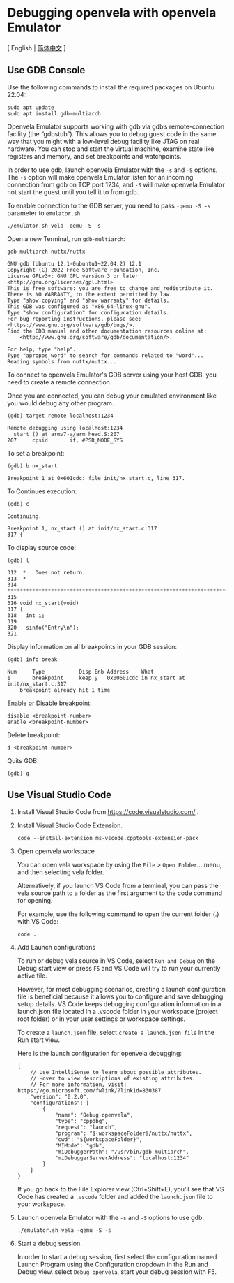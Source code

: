 # Debugging openvela with openvela Emulator

\[ English | [简体中文](./Debugging_Vela_with_Vela_Emulator_zh-cn.md) \]

## Use GDB Console

Use the following commands to install the required packages on Ubuntu 22.04:

```
sudo apt update
sudo apt install gdb-multiarch
```

Openvela Emulator supports working with gdb via gdb’s remote-connection facility (the “gdbstub”). This allows you to debug guest code in the same way that you might with a low-level debug facility like JTAG on real hardware. You can stop and start the virtual machine, examine state like registers and memory, and set breakpoints and watchpoints.

In order to use gdb, launch openvela Emulator with the `-s` and `-S` options. The `-s` option will make openvela Emulator listen for an incoming connection from gdb on TCP port 1234, and `-S` will make openvela Emulator not start the guest until you tell it to from gdb.

To enable connection to the GDB server, you need to pass `-qemu -S -s` parameter to `emulator.sh`.

```
./emulator.sh vela -qemu -S -s
```

Open a new Terminal, run `gdb-multiarch`:

```
gdb-multiarch nuttx/nuttx
```

```
GNU gdb (Ubuntu 12.1-0ubuntu1~22.04.2) 12.1
Copyright (C) 2022 Free Software Foundation, Inc.
License GPLv3+: GNU GPL version 3 or later <http://gnu.org/licenses/gpl.html>
This is free software: you are free to change and redistribute it.
There is NO WARRANTY, to the extent permitted by law.
Type "show copying" and "show warranty" for details.
This GDB was configured as "x86_64-linux-gnu".
Type "show configuration" for configuration details.
For bug reporting instructions, please see:
<https://www.gnu.org/software/gdb/bugs/>.
Find the GDB manual and other documentation resources online at:
    <http://www.gnu.org/software/gdb/documentation/>.

For help, type "help".
Type "apropos word" to search for commands related to "word"...
Reading symbols from nuttx/nuttx...
```

To connect to openvela Emulator's GDB server using your host GDB, you need to create a remote connection.

Once you are connected, you can debug your emulated environment like you would debug any other program.

```
(gdb) target remote localhost:1234
```

```
Remote debugging using localhost:1234
__start () at armv7-a/arm_head.S:207
207		cpsid		if, #PSR_MODE_SYS
```

To set a breakpoint:

```
(gdb) b nx_start
```

```
Breakpoint 1 at 0x601cdc: file init/nx_start.c, line 317.
```

To Continues execution:

```
(gdb) c
```

```
Continuing.

Breakpoint 1, nx_start () at init/nx_start.c:317
317	{
```

To display source code:

```
(gdb) l
```

```
312	 *   Does not return.
313	 *
314	 ****************************************************************************/
315	
316	void nx_start(void)
317	{
318	  int i;
319	
320	  sinfo("Entry\n");
321
```

Display information on all breakpoints in your GDB session:

```
(gdb) info break
```

```
Num     Type           Disp Enb Address    What
1       breakpoint     keep y   0x00601cdc in nx_start at init/nx_start.c:317
	breakpoint already hit 1 time
```

Enable or Disable breakpoint:

```
disable <breakpoint-number>
enable <breakpoint-number>
```

Delete breakpoint:

```
d <breakpoint-number>
```

Quits GDB:

```
(gdb) q
```

## Use Visual Studio Code

1. Install Visual Studio Code from https://code.visualstudio.com/ .

2. Install Visual Studio Code Extension.

    ```
    code --install-extension ms-vscode.cpptools-extension-pack
    ```

3. Open openvela workspace

    You can open vela workspace by using the `File` > `Open Folder`... menu, and then selecting vela folder.

    Alternatively, if you launch VS Code from a terminal, you can pass the vela source path to a folder as the first argument to the code command for opening.

    For example, use the following command to open the current folder (.) with VS Code:

    ```
    code .
    ```

4. Add Launch configurations

    To run or debug vela source in VS Code, select `Run and Debug` on the Debug start view or press `F5` and VS Code will try to run your currently active file.

    However, for most debugging scenarios, creating a launch configuration file is beneficial because it allows you to configure and save debugging setup details. VS Code keeps debugging configuration information in a launch.json file located in a .vscode folder in your workspace (project root folder) or in your user settings or workspace settings.

    To create a `launch.json` file, select `create a launch.json file` in the Run start view.

    Here is the launch configuration for openvela debugging:

    ```
    {
        // Use IntelliSense to learn about possible attributes.
        // Hover to view descriptions of existing attributes.
        // For more information, visit: https://go.microsoft.com/fwlink/?linkid=830387
        "version": "0.2.0",
        "configurations": [
            {
                "name": "Debug openvela",
                "type": "cppdbg",
                "request": "launch",
                "program": "${workspaceFolder}/nuttx/nuttx",
                "cwd": "${workspaceFolder}",
                "MIMode": "gdb",
                "miDebuggerPath": "/usr/bin/gdb-multiarch",
                "miDebuggerServerAddress": "localhost:1234"
            }
        ]
    }
    ```

    If you go back to the File Explorer view (Ctrl+Shift+E), you'll see that VS Code has created a `.vscode` folder and added the `launch.json` file to your workspace.

5. Launch openvela Emulator with the `-s` and `-S` options to use gdb.

    ```
    ./emulator.sh vela -qemu -S -s
    ```

6. Start a debug session.

    In order to start a debug session, first select the configuration named Launch Program using the Configuration dropdown in the Run and Debug view. select `Debug openvela`, start your debug session with F5.
